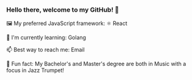 ### Hello there, welcome to my GitHub! 👋

🖼️ My preferred JavaScript framework: ⚛️ React

<!--- 🛠 I'm currently building: --->

📖 I'm currently learning: Golang

📫 Best way to reach me: Email

🎺 Fun fact: My Bachelor's and Master's degree are both in Music with a focus in Jazz Trumpet!
